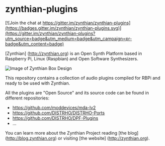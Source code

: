 # zynthian-plugins

[![Join the chat at https://gitter.im/zynthian/zynthian-plugins](https://badges.gitter.im/zynthian/zynthian-plugins.svg)](https://gitter.im/zynthian/zynthian-plugins?utm_source=badge&utm_medium=badge&utm_campaign=pr-badge&utm_content=badge)

[Zynthian] (http://zynthian.org) is an Open Synth Platform based in Raspberry Pi, Linux (Raspbian) and Open Software Synthesizers.

![Image of Zynthian Box Design](http://zynthian.org/img/github/zynthian-case-render-01.jpg)

This repository contains a collection of audio plugins compiled for RBPi and ready to be used with Zynthian.

All the plugins are "Open Source" and its source code can be found in different repositories:

* https://github.com/moddevices/mda-lv2
* https://github.com/DISTRHO/DISTRHO-Ports
* https://github.com/DISTRHO/DPF-Plugins
* ...

You can learn more about the Zynthian Project reading [the blog] (http://blog.zynthian.org) or visiting [the website] (http://zynthian.org).
